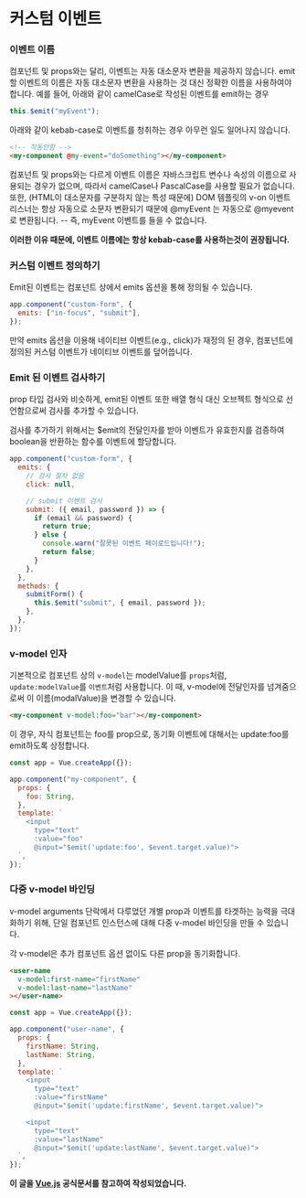 # 커스텀 이벤트

### 이벤트 이름

컴포넌트 및 props와는 달리, 이벤트는 자동 대소문자 변환을 제공하지 않습니다. emit할 이벤트의 이름은 자동 대소문자 변환을 사용하는 것 대신 정확한 이름을 사용하여야 합니다. 예를 들어, 아래와 같이 camelCase로 작성된 이벤트를 emit하는 경우

```js
this.$emit("myEvent");
```

아래와 같이 kebab-case로 이벤트를 청취하는 경우 아무런 일도 일어나지 않습니다.

```html
<!-- 작동안함 -->
<my-component @my-event="doSomething"></my-component>
```

컴포넌트 및 props와는 다르게 이벤트 이름은 자바스크립트 변수나 속성의 이름으로 사용되는 경우가 없으며, 따라서 camelCase나 PascalCase를 사용할 필요가 없습니다. 또한, (HTML이 대소문자를 구분하지 않는 특성 때문에) DOM 템플릿의 v-on 이벤트리스너는 항상 자동으로 소문자 변환되기 때문에 @myEvent 는 자동으로 @myevent로 변환됩니다. -- 즉, myEvent 이벤트를 들을 수 없습니다.

**이러한 이유 때문에, 이벤트 이름에는 항상 kebab-case를 사용하는것이 권장됩니다.**

### 커스텀 이벤트 정의하기

Emit된 이벤트는 컴포넌트 상에서 emits 옵션을 통해 정의될 수 있습니다.

```js
app.component("custom-form", {
  emits: ["in-focus", "submit"],
});
```

만약 emits 옵션을 이용해 네이티브 이벤트(e.g., click)가 재정의 된 경우, 컴포넌트에 정의된 커스텀 이벤트가 네이티브 이벤트를 덮어씁니다.

### Emit 된 이벤트 검사하기

prop 타입 검사와 비슷하게, emit된 이벤트 또한 배열 형식 대신 오브젝트 형식으로 선언함으로써 검사를 추가할 수 있습니다.

검사를 추가하기 위해서는 $emit의 전달인자를 받아 이벤트가 유효한지를 검증하여 boolean을 반환하는 함수를 이벤트에 할당합니다.

```js
app.component("custom-form", {
  emits: {
    // 검사 절차 없음
    click: null,

    // submit 이벤트 검사
    submit: ({ email, password }) => {
      if (email && password) {
        return true;
      } else {
        console.warn("잘못된 이벤트 페이로드입니다!");
        return false;
      }
    },
  },
  methods: {
    submitForm() {
      this.$emit("submit", { email, password });
    },
  },
});
```

### v-model 인자

기본적으로 컴포넌트 상의 `v-model`는 modelValue를 `props`처럼, `update:modelValue`를 `이벤트`처럼 사용합니다. 이 때, v-model에 전달인자를 넘겨줌으로써 이 이름(modalValue)을 변경할 수 있습니다.

```html
<my-component v-model:foo="bar"></my-component>
```

이 경우, 자식 컴포넌트는 foo를 prop으로, 동기화 이벤트에 대해서는 update:foo를 emit하도록 상정합니다.

```js
const app = Vue.createApp({});

app.component("my-component", {
  props: {
    foo: String,
  },
  template: `
    <input
      type="text"
      :value="foo"
      @input="$emit('update:foo', $event.target.value)">
  `,
});
```

### 다중 v-model 바인딩

v-model arguments 단락에서 다루었던 개별 prop과 이벤트를 타겟하는 능력을 극대화하기 위해, 단일 컴포넌트 인스턴스에 대해 다중 v-model 바인딩을 만들 수 있습니다.

각 v-model은 추가 컴포넌트 옵션 없이도 다른 prop을 동기화합니다.

```html
<user-name
  v-model:first-name="firstName"
  v-model:last-name="lastName"
></user-name>
```

```js
const app = Vue.createApp({});

app.component("user-name", {
  props: {
    firstName: String,
    lastName: String,
  },
  template: `
    <input
      type="text"
      :value="firstName"
      @input="$emit('update:firstName', $event.target.value)">

    <input
      type="text"
      :value="lastName"
      @input="$emit('update:lastName', $event.target.value)">
  `,
});
```

**이 글을 [Vue.js](https://v3.ko.vuejs.org/) 공식문서를 참고하여 작성되었습니다.**

